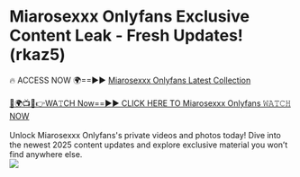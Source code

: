 # Miarosexxx Onlyfans Exclusive Content Leak - Fresh Updates! (rkaz5)

🔥 ACCESS NOW 🌍==►► <a href="https://tinyurl.com/kvy9nzfs" rel="nofollow">Miarosexxx Onlyfans Latest Collection</a>
<br><br>
[🔴🌍📺📱👉WA𝚃CH Now==►► CLICK HERE TO Miarosexxx Onlyfans 𝚆𝙰𝚃𝙲𝙷 NOW](https://tinyurl.com/kvy9nzfs)
<br><br>
Unlock Miarosexxx Onlyfans's private videos and photos today! Dive into the newest 2025 content updates and explore exclusive material you won’t find anywhere else.
<br>
<a href="https://tinyurl.com/kvy9nzfs" rel="nofollow" data-target="animated-image.originalLink"><img src="https://camo.githubusercontent.com/8a4f000d20f83aca3bf7ec5f350d767afa0574a8a352519fd8cfa583a6f93a33/68747470733a2f2f692e696d6775722e636f6d2f644a486b345a712e676966" data-canonical-src="https://i.imgur.com/dJHk4Zq.gif" style="max-width: 100%; display: inline-block;" data-target="animated-image.originalImage"></a>
<br>
